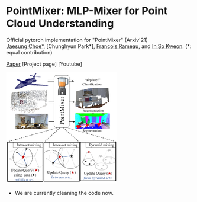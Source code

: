 # PointMixer: MLP-Mixer for Point Cloud Understanding

Official pytorch implementation for "PointMixer" (Arxiv'21)  
[Jaesung Choe*](https://sites.google.com/view/jaesungchoe), [Chunghyun Park*], [Francois Rameau](https://rameau-fr.github.io/), and [In So Kweon](https://rcv.kaist.ac.kr). (*: equal contribution)

[Paper](https://arxiv.org/pdf/2111.11187) [Project page] [Youtube]  

<img src="./etc/teaser.jpg" width="300" height="300"> 

- We are currently cleaning the code now.
